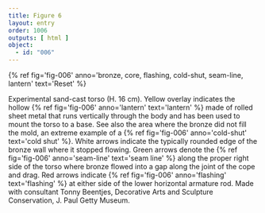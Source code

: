 ```yaml
---
title: Figure 6
layout: entry
order: 1006
outputs: [ html ]
object:
  - id: "006"
---
```


{% ref fig='fig-006' anno='bronze, core, flashing, cold-shut, seam-line, lantern' text='Reset' %}

Experimental sand-cast torso (H. 16 cm). Yellow overlay indicates the hollow {% ref fig='fig-006' anno='lantern' text='lantern' %} made of rolled sheet metal that runs vertically through the body and has been used to mount the torso to a base. See also the area where the bronze did not fill the mold, an extreme example of a {% ref fig='fig-006' anno='cold-shut' text='cold shut' %}. White arrows indicate the typically rounded edge of the bronze wall where it stopped flowing. Green arrows denote the {% ref fig='fig-006' anno='seam-line' text='seam line' %} along the proper right side of the torso where bronze flowed into a gap along the joint of the cope and drag. Red arrows indicate {% ref fig='fig-006' anno='flashing' text='flashing' %} at either side of the lower horizontal armature rod. Made with consultant Tonny Beentjes, Decorative Arts and Sculpture Conservation, J. Paul Getty Museum.

